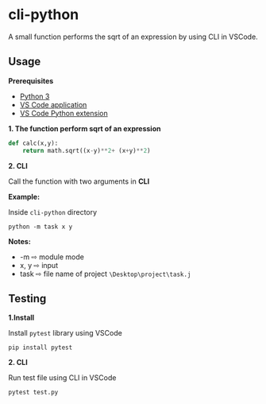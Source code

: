 # cli-python
A small function performs the sqrt of an expression by using CLI in VSCode.

## Usage
**Prerequisites**
- [Python 3](https://www.python.org/downloads/)
- [VS Code application](https://code.visualstudio.com/download)
- [VS Code Python extension](https://marketplace.visualstudio.com/items?itemName=ms-python.python)

**1. The function perform sqrt of an expression**

```python
def calc(x,y):
    return math.sqrt((x-y)**2+ (x+y)**2)
```
**2. CLI**

Call the function with two arguments in **CLI**

**Example:**

Inside `cli-python` directory

```cli
python -m task x y
```
**Notes:**
- -m   ⇨ module mode
- x, y ⇨ input
- task ⇨ file name of project `\Desktop\project\task.j`

## Testing

**1.Install**

Install `pytest` library using VSCode

```cli
pip install pytest
```

**2. CLI**

Run test file using CLI in VSCode
```cli
pytest test.py
```
